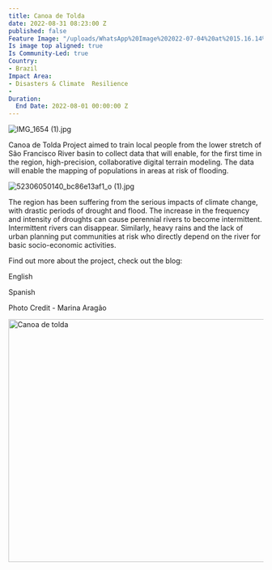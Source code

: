 ```yaml
---
title: Canoa de Tolda
date: 2022-08-31 08:23:00 Z
published: false
Feature Image: "/uploads/WhatsApp%20Image%202022-07-04%20at%2015.16.14%20(1)%20(1).jpeg"
Is image top aligned: true
Is Community-Led: true
Country:
- Brazil
Impact Area:
- Disasters & Climate  Resilience
- 
Duration:
  End Date: 2022-08-01 00:00:00 Z
---
```


![IMG_1654 (1).jpg](/uploads/IMG_1654%20(1).jpg)

Canoa de Tolda Project aimed to train local people from the lower stretch of São Francisco River basin to collect data that will enable, for the first time in the region, high-precision, collaborative digital terrain modeling. The data will enable the mapping of populations in areas at risk of flooding.

![52306050140_bc86e13af1_o (1).jpg](/uploads/52306050140_bc86e13af1_o%20(1).jpg) 

The region has been suffering from the serious impacts of climate change, with drastic periods of drought and flood. The increase in the frequency and intensity of droughts can cause perennial rivers to become intermittent. Intermittent rivers can disappear. Similarly, heavy rains and the lack of urban planning put communities at risk who directly depend on the river for basic socio-economic activities. 

Find out more about the project, check out the blog:

English
[](https://www.hotosm.org/updates/canoa-de-tolda-mapping-to-make-visible-the-social-dynamics-of-the-sao-francisco-river/)

Spanish
[](https://www.hotosm.org/updates/canoa-de-tolda-mapeo-para-visibilizar-la-dinamica-social-del-rio-sao-francisco/)

Photo Credit - Marina Aragão

<a data-flickr-embed="true" data-header="true" data-footer="true" href="https://www.flickr.com/photos/hotosm/albums/72177720301505895" title="Canoa de tolda"><img src="https://live.staticflickr.com/65535/52306048310_9970498f24_z.jpg" width="640" height="480" alt="Canoa de tolda"></a><script async src="//embedr.flickr.com/assets/client-code.js" charset="utf-8"></script>